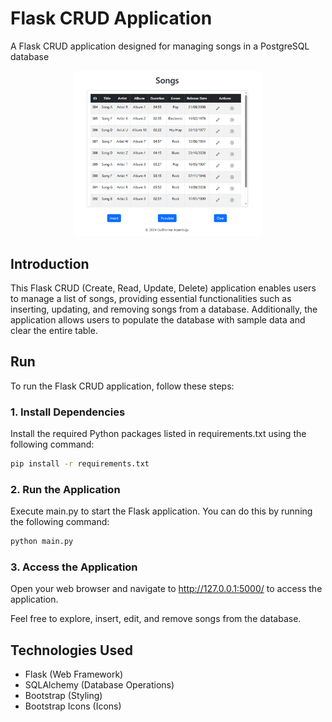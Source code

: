 # Flask CRUD Application

A Flask CRUD application designed for managing songs in a PostgreSQL database

<div style="text-align: center; margin-top: 10px; margin-bottom: 10px;">
    <p>
        <img src="screenshots/screenshot1.png" alt="Screenshot 1" width="300"/>
    </p>
</div>

## Introduction

This Flask CRUD (Create, Read, Update, Delete) application enables users to manage a list of songs, providing essential
functionalities such as inserting, updating, and removing songs from a database. Additionally, the application allows
users to populate the database with sample data and clear the entire table.

## Run

To run the Flask CRUD application, follow these steps:

### 1. Install Dependencies

Install the required Python packages listed in requirements.txt using the following command:

```bash
pip install -r requirements.txt
```

### 2. Run the Application

Execute main.py to start the Flask application. You can do this by running the following command:

```bash
python main.py
```

### 3. Access the Application

Open your web browser and navigate to http://127.0.0.1:5000/ to access the application.

Feel free to explore, insert, edit, and remove songs from the database.

## Technologies Used

- Flask (Web Framework)
- SQLAlchemy (Database Operations)
- Bootstrap (Styling)
- Bootstrap Icons (Icons)